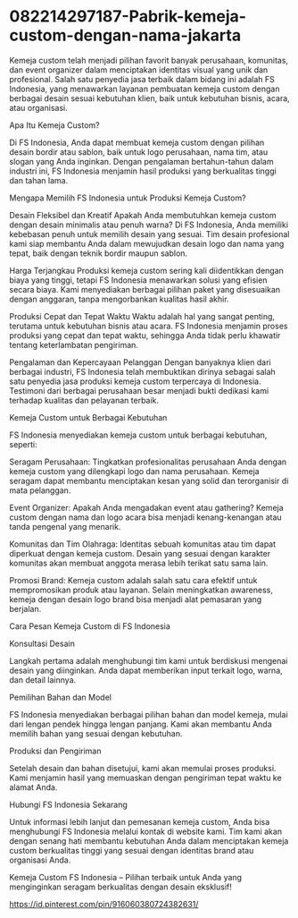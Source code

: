 # 082214297187-Pabrik-kemeja-custom-dengan-nama-jakarta
Kemeja custom telah menjadi pilihan favorit banyak perusahaan, komunitas, dan event organizer dalam menciptakan identitas visual yang unik dan profesional. Salah satu penyedia jasa terbaik dalam bidang ini adalah FS Indonesia, yang menawarkan layanan pembuatan kemeja custom dengan berbagai desain sesuai kebutuhan klien, baik untuk kebutuhan bisnis, acara, atau organisasi.

Apa Itu Kemeja Custom?

Di FS Indonesia, Anda dapat membuat kemeja custom dengan pilihan desain bordir atau sablon, baik untuk logo perusahaan, nama tim, atau slogan yang Anda inginkan. Dengan pengalaman bertahun-tahun dalam industri ini, FS Indonesia menjamin hasil produksi yang berkualitas tinggi dan tahan lama.

Mengapa Memilih FS Indonesia untuk Produksi Kemeja Custom?

Desain Fleksibel dan Kreatif Apakah Anda membutuhkan kemeja custom dengan desain minimalis atau penuh warna? Di FS Indonesia, Anda memiliki kebebasan penuh untuk memilih desain yang sesuai. Tim desain profesional kami siap membantu Anda dalam mewujudkan desain logo dan nama yang tepat, baik dengan teknik bordir maupun sablon.

Harga Terjangkau Produksi kemeja custom sering kali diidentikkan dengan biaya yang tinggi, tetapi FS Indonesia menawarkan solusi yang efisien secara biaya. Kami menyediakan berbagai pilihan paket yang disesuaikan dengan anggaran, tanpa mengorbankan kualitas hasil akhir.

Produksi Cepat dan Tepat Waktu Waktu adalah hal yang sangat penting, terutama untuk kebutuhan bisnis atau acara. FS Indonesia menjamin proses produksi yang cepat dan tepat waktu, sehingga Anda tidak perlu khawatir tentang keterlambatan pengiriman.

Pengalaman dan Kepercayaan Pelanggan Dengan banyaknya klien dari berbagai industri, FS Indonesia telah membuktikan dirinya sebagai salah satu penyedia jasa produksi kemeja custom terpercaya di Indonesia. Testimoni dari berbagai perusahaan besar menjadi bukti dedikasi kami terhadap kualitas dan pelayanan terbaik.

Kemeja Custom untuk Berbagai Kebutuhan

FS Indonesia menyediakan kemeja custom untuk berbagai kebutuhan, seperti:

Seragam Perusahaan: Tingkatkan profesionalitas perusahaan Anda dengan kemeja custom yang dilengkapi logo dan nama perusahaan. Kemeja seragam dapat membantu menciptakan kesan yang solid dan terorganisir di mata pelanggan.

Event Organizer: Apakah Anda mengadakan event atau gathering? Kemeja custom dengan nama dan logo acara bisa menjadi kenang-kenangan atau tanda pengenal yang menarik.

Komunitas dan Tim Olahraga: Identitas sebuah komunitas atau tim dapat diperkuat dengan kemeja custom. Desain yang sesuai dengan karakter komunitas akan membuat anggota merasa lebih terikat satu sama lain.

Promosi Brand: Kemeja custom adalah salah satu cara efektif untuk mempromosikan produk atau layanan. Selain meningkatkan awareness, kemeja dengan desain logo brand bisa menjadi alat pemasaran yang berjalan.

Cara Pesan Kemeja Custom di FS Indonesia

Konsultasi Desain

Langkah pertama adalah menghubungi tim kami untuk berdiskusi mengenai desain yang diinginkan. Anda dapat memberikan input terkait logo, warna, dan detail lainnya.

Pemilihan Bahan dan Model

FS Indonesia menyediakan berbagai pilihan bahan dan model kemeja, mulai dari lengan pendek hingga lengan panjang. Kami akan membantu Anda memilih bahan yang sesuai dengan kebutuhan.

Produksi dan Pengiriman

Setelah desain dan bahan disetujui, kami akan memulai proses produksi. Kami menjamin hasil yang memuaskan dengan pengiriman tepat waktu ke alamat Anda.

Hubungi FS Indonesia Sekarang

Untuk informasi lebih lanjut dan pemesanan kemeja custom, Anda bisa menghubungi FS Indonesia melalui kontak di website kami. Tim kami akan dengan senang hati membantu kebutuhan Anda dalam menciptakan kemeja custom berkualitas tinggi yang sesuai dengan identitas brand atau organisasi Anda.

Kemeja Custom FS Indonesia – Pilihan terbaik untuk Anda yang menginginkan seragam berkualitas dengan desain eksklusif!

https://id.pinterest.com/pin/916060380724382631/
